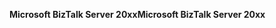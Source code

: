 <span data-ttu-id="1d184-101">**Microsoft BizTalk Server 20xx**</span><span class="sxs-lookup"><span data-stu-id="1d184-101">**Microsoft BizTalk Server 20xx**</span></span>
